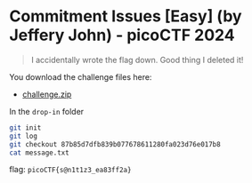# Commitment Issues [Easy] (by Jeffery John) - picoCTF 2024
> <p>I accidentally wrote the flag down. Good thing I deleted it!</p>
<p>You download the challenge files here:</p>
<ul>
<li><a href='https://artifacts.picoctf.net/c_titan/136/challenge.zip' download>challenge.zip</a></li>
</ul>

In the `drop-in` folder
```bash
git init
git log
git checkout 87b85d7dfb839b077678611280fa023d76e017b8
cat message.txt
```

flag: `picoCTF{s@n1t1z3_ea83ff2a}`